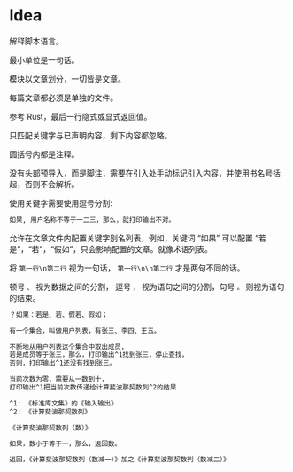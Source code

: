 # Idea 

解释脚本语言。

最小单位是一句话。

模块以文章划分，一切皆是文章。

每篇文章都必须是单独的文件。

参考 Rust，最后一行隐式或显式返回值。

只匹配关键字与已声明内容，剩下内容都忽略。

圆括号内都是注释。

没有头部预导入，而是脚注，需要在引入处手动标记引入内容，并使用书名号括起，否则不会解析。

使用关键字需要使用逗号分割:

```txt
如果, 用户名称不等于一二三，那么，就打印输出不对。
```

允许在文章文件内配置关键字别名列表，例如，关键词 “如果” 可以配置 “若是”，“若”，“假如”，只会影响配置的文章。就像术语列表。

将 `第一行\n第二行` 视为一句话， `第一行\n\n第二行` 才是两句不同的话。

顿号 `、` 视为数据之间的分割， 逗号 `，` 视为语句之间的分割，句号 `。` 则视为语句的结束。

```txt
？如果：若是、若、假若、假如；

有一个集合，叫做用户列表，有张三、李四、王五。

不断地从用户列表这个集合中取出成员，
若是成员等于张三，那么，打印输出^1找到张三，停止查找，
否则，打印输出^1还没有找到张三。

当前次数为零，需要从一数到十，
打印输出^1把当前次数传递给计算斐波那契数列^2的结果

^1: 《标准库文集》的《输入输出》
^2: 《计算斐波那契数列》
```

```txt
《计算斐波那契数列（数）》

如果，数小于等于一，那么，返回数。 

返回，《计算斐波那契数列（数减一）》加之《计算斐波那契数列（数减二）》
```


